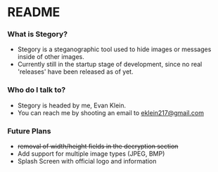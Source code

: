 # README #

### What is Stegory? ###

* Stegory is a steganographic tool used to hide images or messages inside of other images.
* Currently still in the startup stage of development, since no real 'releases' have been released as of yet.

### Who do I talk to? ###

* Stegory is headed by me, Evan Klein.
* You can reach me by shooting an email to eklein217@gmail.com

### Future Plans ###

* ~~removal of width/height fields in the decryption section~~
* Add support for multiple image types (JPEG, BMP)
* Splash Screen with official logo and information

